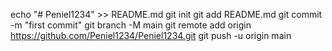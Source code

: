 echo "# Peniel1234" >> README.md
git init
git add README.md
git commit -m "first commit"
git branch -M main
git remote add origin https://github.com/Peniel1234/Peniel1234.git
git push -u origin main

